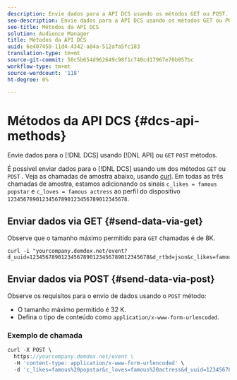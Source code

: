 ```yaml
---
description: Envie dados para a API DCS usando os métodos GET ou POST.
seo-description: Envie dados para a API DCS usando os métodos GET ou POST.
seo-title: Métodos da API DCS
solution: Audience Manager
title: Métodos da API DCS
uuid: 6e407458-11d4-4342-a84a-512afa5fc183
translation-type: tm+mt
source-git-commit: 50c5b654d962649c98f1c740cd17967e70b957bc
workflow-type: tm+mt
source-wordcount: '118'
ht-degree: 0%

---
```



# Métodos da API DCS {#dcs-api-methods}

Envie dados para o [!DNL DCS] usando [!DNL API] ou `GET` `POST` métodos.

É possível enviar dados para o [!DNL DCS] usando um dos métodos `GET` ou `POST` . Veja as chamadas de amostra abaixo, usando [curl](https://curl.haxx.se/). Em todas as três chamadas de amostra, estamos adicionando os sinais `c_likes = famous popstar` e `c_loves = famous actress` ao perfil do dispositivo `12345678901234567890123456789012345678`.


## Enviar dados via GET {#send-data-via-get}

Observe que o tamanho máximo permitido para `GET` chamadas é de 8K.

```
curl -i "yourcompany.demdex.net/event?d_uuid=12345678901234567890123456789012345678&d_rtbd=json&c_likes=famous%20popstar&c_loves=famous%20actress"
```

## Enviar dados via POST {#send-data-via-post}

Observe os requisitos para o envio de dados usando o `POST` método:

* O tamanho máximo permitido é 32 K.
* Defina o tipo de conteúdo como `application/x-www-form-urlencoded`.

### Exemplo de chamada

```js
curl -X POST \
  https://yourcompany.demdex.net/event \
  -H 'content-type: application/x-www-form-urlencoded' \
  -d 'c_likes=famous%20popstar&c_loves=famous%20actress&d_uuid=12345678901234567890123456789012345678'
```
